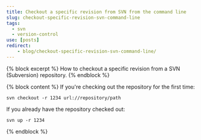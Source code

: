 ```yaml
---
title: Checkout a specific revision from SVN from the command line
slug: checkout-specific-revision-svn-command-line
tags:
  - svn
  - version-control
use: [posts]
redirect:
    - blog/checkout-specific-revision-svn-command-line/
---
```

{% block excerpt %}
How to checkout a specific revision from a SVN (Subversion) repository.
{% endblock %}

{% block content %}
If you're checking out the repository for the first time:

    svn checkout -r 1234 url://repository/path

If you already have the repository checked out:

    svn up -r 1234
{% endblock %}
